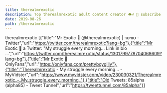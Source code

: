 ```yaml
---
title: therealmrexotic
description: Top therealmrexotic adult content creator 👁♐️ 👑 subscribe therealmrexotic to my porn site below IG therealmrexotic
date: 2019-08-26
path: /therealmrexotic
---
```


therealmrexotic
[{"title":"Mr Exotic 🥥 (@therealmrexotic) | טוויטר - Twitter","url":"https://twitter.com/therealmrexotic?lang=bg"},{"title":"Mr Exotic 🥥 a Twitter: \"My struggle every morning... Link in bio ...","url":"https://twitter.com/therealmrexotic/status/1301799778704068609?lang=bg"},{"title":"Mr Exotic 🥥 OnlyFans","url":"https://onlyfans.com/prettyboygilly"},{"title":"Therealmrexotic - My struggle every morning... - MyVidster","url":"https://www.myvidster.com/video/230030321/Therealmrexotic_-_My_struggle_every_morning_"},{"title":"Old Tweets: 85alpha (alpha85) - Tweet Tunnel","url":"https://tweettunnel.com/85alpha"}]

